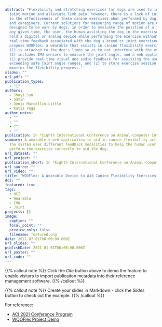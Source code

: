 ```yaml
---
abstract: "Flexibility and stretching exercises for dogs are used to improve
  joint motion and alleviate limb pain. However, there is a lack of information
  in the effectiveness of these canine exercises when performed by dog owners
  and caregivers. Current solutions for measuring range of motion are not
  designed to be worn by dogs. In order to evaluate the position of a joint at
  any given time, the user, the human assisting the dog in the exercises, must
  hold a digital or analog device while performing the exercise without
  real-time feedback associated with the dog's breed or joint exercised. We
  propose WOOFlex: a wearable that assists in canine flexibility exercises that
  (1) is attached to the dog's limbs so as to not interfere with the exercise,
  (2) includes IMU sensors to measure the joint angle, and a web application to
  (1) provide real-time visual and audio feedback for assisting the user in not
  exceeding safe joint angle ranges, and (2) to store exercise session data to
  monitor the flexibility progress."
slides: ""
url_pdf: ""
publication_types:
  - "1"
authors:
  - Shuyi Sun
  - admin
  - Denis Marcellin-Little
  - Katia Vega
author_notes:
  - ""
  - ""
  - ""
  - ""
publication: In *Eighth International Conference on Animal-Computer Interaction — ACI 2021*
summary: A wearable + web application to aid in canine flexibility activities.
  The system uses different feedback modalities to help the human user to
  perform the exercise correctly to aid the dog.
url_dataset: ""
url_project: ""
publication_short: In *Eighth International Conference on Animal-Computer Interaction*
url_source: ""
url_video: ""
title: "WOOFlex: A Wearable Device to Aid Canine Flexibility Exercises"
doi: ""
featured: true
tags:
  - HCI
  - Wearable
  - IMU
  - Joint
projects: []
image:
  caption: ""
  focal_point: ""
  preview_only: false
  filename: featured.png
date: 2021-07-01T00:00:00.000Z
url_slides: ""
publishDate: 2021-01-01T00:00:00.000Z
url_poster: ""
url_code: ""
---
```


{{% callout note %}}
Click the *Cite* button above to demo the feature to enable visitors to import publication metadata into their reference management software.
{{% /callout %}}

{{% callout note %}}
Create your slides in Markdown - click the *Slides* button to check out the example.
{{% /callout %}}

For reference:
- [ACI 2021 Conference Program](https://www.aciconf.org/conference-program)
- [WOOFlex Project Demo](https://www.youtube.com/watch?v=iUYcwSncXDs)
